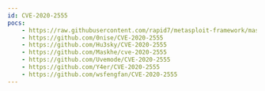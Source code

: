 ```yaml
---
id: CVE-2020-2555
pocs:
    - https://raw.githubusercontent.com/rapid7/metasploit-framework/master/modules/exploits/multi/misc/weblogic_deserialize_badattrval.rb
    - https://github.com/0nise/CVE-2020-2555
    - https://github.com/Hu3sky/CVE-2020-2555
    - https://github.com/Maskhe/cve-2020-2555
    - https://github.com/Uvemode/CVE-2020-2555
    - https://github.com/Y4er/CVE-2020-2555
    - https://github.com/wsfengfan/CVE-2020-2555
---
```


